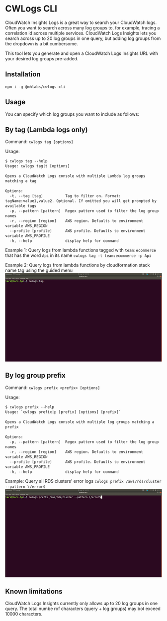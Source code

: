 # CWLogs CLI

CloudWatch Insights Logs is a great way to search your CloudWatch logs. Often you want to search across many log groups to, for example, tracing a correlation id across multiple services. CloudWatch Logs Insights lets you search across up to 20 log groups in one query, but adding log groups from the dropdown is a bit cumbersome.

This tool lets you generate and open a CloudWatch Logs Insights URL with your desired log groups pre-added. 

## Installation
`npm i -g @mhlabs/cwlogs-cli`

## Usage
You can specify which log groups you want to include as follows:

## By tag (Lambda logs only)

Command: `cwlogs tag [options]`

Usage:
```
$ cwlogs tag --help
Usage: cwlogs tag|t [options]

Opens a CloudWatch Logs console with multiple Lambda log groups matching a tag

Options:
  -t, --tag [tag]          Tag to filter on. Format: tagName:value1,value2. Optional. If omitted you will get prompted by available tags
  -p, --pattern [pattern]  Regex pattern used to filter the log group names
  -r, --region [region]    AWS region. Defaults to environment variable AWS_REGION
  --profile [profile]      AWS profile. Defaults to environment variable AWS_PROFILE
  -h, --help               display help for command
```

Example 1:
Query logs from lambda functions tagged with `team:ecommerce` that has the word `Api` in its name
`cwlogs tag -t team:ecommerce -p Api`

Example 2:
Query logs from lambda functions by cloudformation stack name tag using the guided menu
![Demo](https://raw.githubusercontent.com/mhlabs/cwlogs-cli/master/demo/demo-tag.gif)


## By log group prefix

Command: `cwlogs prefix <prefix> [options]`

Usage:
```
$ cwlogs prefix --help
Usage: `cwlogs prefix|p [prefix] [options] [prefix]`

Opens a CloudWatch Logs console with multiple log groups matching a prefix

Options:
  -p, --pattern [pattern]  Regex pattern used to filter the log group names
  -r, --region [region]    AWS region. Defaults to environment variable AWS_REGION
  --profile [profile]      AWS profile. Defaults to environment variable AWS_PROFILE
  -h, --help               display help for command
```

Example:
Query all RDS clusters' error logs
`cwlogs prefix /aws/rds/cluster --pattern \/error$`
![Demo](https://raw.githubusercontent.com/mhlabs/cwlogs-cli/master/demo/demo-prefix.gif)

## Known limitations
CloudWatch Logs Insights currently only allows up to 20 log groups in one query. The total numbe rof characters (query + log groups) may bot exceed 10000 characters.

